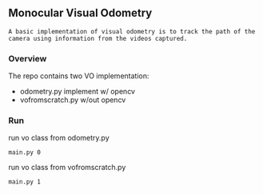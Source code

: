 ## Monocular Visual Odometry

    A basic implementation of visual odometry is to track the path of the camera using information from the videos captured. 

### Overview

The repo contains two VO implementation: 
+ odometry.py           implement w/ opencv
+ vofromscratch.py      w/out opencv

### Run
run vo class from odometry.py

```main.py 0```

run vo class from vofromscratch.py

```main.py 1```

